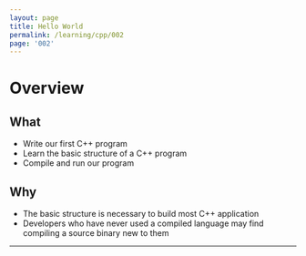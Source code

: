```yaml
---
layout: page
title: Hello World
permalink: /learning/cpp/002
page: '002'
---
```


# Overview
## What
- Write our first C++ program
- Learn the basic structure of a C++ program
- Compile and run our program

## Why
- The basic structure is necessary to build most C++ application
- Developers who have never used a compiled language may find compiling a source binary new to them
<hr><br>

